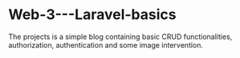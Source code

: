 # Web-3---Laravel-basics

The projects is a simple blog containing basic CRUD functionalities, authorization, authentication and some image intervention.